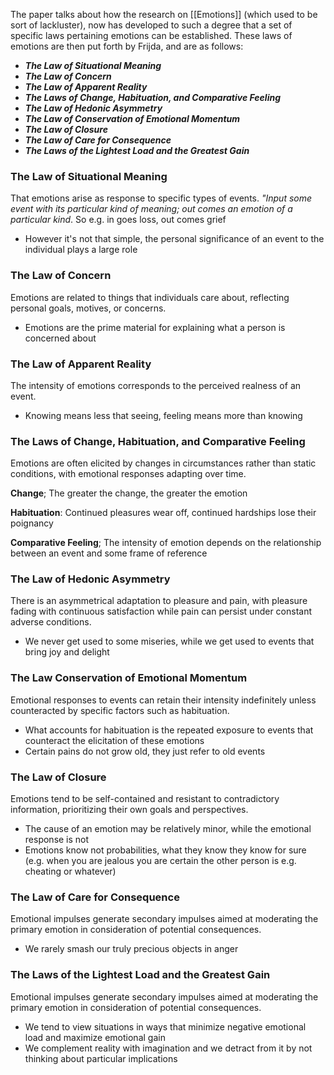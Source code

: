 The paper talks about how the research on [[Emotions]] (which used to be sort of lackluster), now has developed to such a degree that a set of specific laws pertaining emotions can be established. These laws of emotions are then put forth by Frijda, and are as follows:

- ***The Law of Situational Meaning***
- ***The Law of Concern***
- ***The Law of Apparent Reality***
- ***The Laws of Change, Habituation, and Comparative Feeling***
- ***The Law of Hedonic Asymmetry***
- ***The Law of Conservation of Emotional Momentum***
- ***The Law of Closure***
- ***The Law of Care for Consequence***
- ***The Laws of the Lightest Load and the Greatest Gain***


### The Law of Situational Meaning
That emotions arise as response to specific types of events. *"Input some event with its particular kind of meaning; out comes an emotion of a particular kind*. So e.g. in goes loss, out comes grief
- However it's not that simple, the personal significance of an event to the individual plays a large role

### The Law of Concern
Emotions are related to things that individuals care about, reflecting personal goals, motives, or concerns.
- Emotions are the prime material for explaining what a person is concerned about

### The Law of Apparent Reality
The intensity of emotions corresponds to the perceived realness of an event.
- Knowing means less that seeing, feeling means more than knowing

### The Laws of Change, Habituation, and Comparative Feeling
Emotions are often elicited by changes in circumstances rather than static conditions, with emotional responses adapting over time.

**Change**;
The greater the change, the greater the emotion

**Habituation**:
Continued pleasures wear off, continued hardships lose their poignancy

**Comparative Feeling**;
The intensity of emotion depends on the relationship between an event and some frame of reference

### The Law of Hedonic Asymmetry
There is an asymmetrical adaptation to pleasure and pain, with pleasure fading with continuous satisfaction while pain can persist under constant adverse conditions.
- We never get used to some miseries, while we get used to events that bring joy and delight

### The Law Conservation of Emotional Momentum
Emotional responses to events can retain their intensity indefinitely unless counteracted by specific factors such as habituation.
- What accounts for habituation is the repeated exposure to events that counteract the elicitation of these emotions
- Certain pains do not grow old, they just refer to old events

### The Law of Closure
Emotions tend to be self-contained and resistant to contradictory information, prioritizing their own goals and perspectives.
- The cause of an emotion may be relatively minor, while the emotional response is not
- Emotions know not probabilities, what they know they know for sure (e.g. when you are jealous you are certain the other person is e.g. cheating or whatever)

### The Law of Care for Consequence
Emotional impulses generate secondary impulses aimed at moderating the primary emotion in consideration of potential consequences.
- We rarely smash our truly precious objects in anger

### The Laws of the Lightest Load and the Greatest Gain
Emotional impulses generate secondary impulses aimed at moderating the primary emotion in consideration of potential consequences.
- We tend to view situations in ways that minimize negative emotional load and maximize emotional gain
- We complement reality with imagination and we detract from it by not thinking about particular implications